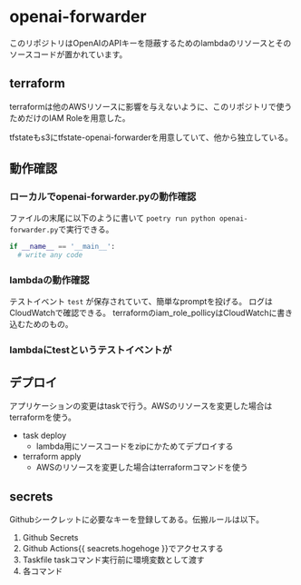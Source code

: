 # openai-forwarder

このリポジトリはOpenAIのAPIキーを隠蔽するためのlambdaのリソースとそのソースコードが置かれています。

## terraform

terraformは他のAWSリソースに影響を与えないように、このリポジトリで使うためだけのIAM Roleを用意した。

tfstateもs3にtfstate-openai-forwarderを用意していて、他から独立している。

## 動作確認
### ローカルでopenai-forwarder.pyの動作確認

ファイルの末尾に以下のように書いて `poetry run python openai-forwarder.py`で実行できる。

```python
if __name__ == '__main__':
  # write any code
```

### lambdaの動作確認
テストイベント `test` が保存されていて、簡単なpromptを投げる。
ログはCloudWatchで確認できる。
terraformのiam_role_pollicyはCloudWatchに書き込むためのもの。

### lambdaにtestというテストイベントが
## デプロイ

アプリケーションの変更はtaskで行う。AWSのリソースを変更した場合はterraformを使う。

- task deploy
    - lambda用にソースコードをzipにかためてデプロイする
- terraform apply
    - AWSのリソースを変更した場合はterraformコマンドを使う

## secrets

Githubシークレットに必要なキーを登録してある。伝搬ルールは以下。

1. Github Secrets
2. Github Actions{{ seacrets.hogehoge }}でアクセスする
3. Taskfile taskコマンド実行前に環境変数として渡す
4. 各コマンド